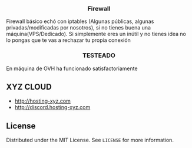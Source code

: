 <br />
<p align="center">
  <a href="https://github.com/XYZ-DANO/Firewall">
<!--     <img src="images/logo.png" alt="Logo" width="80" height="80"> -->
  </a>

  <h3 align="center">Firewall</h3>

  <p align="center">
  
  </p>
</p>


Firewall básico echó con iptables (Algunas públicas, algunas privadas/modificadas por nosotros), si no tienes buena una máquina(VPS/Dedicado). Si simplemente eres un inútil y no tienes idea no lo pongas que te vas a rechazar tu propia conexión



  <h3 align="center">TESTEADO</h3>
En máquina de OVH ha funcionado satisfactoriamente



## XYZ CLOUD

* []()
http://hosting-xyz.com
* []()
http://discord.hosting-xyz.com


## License

Distributed under the MIT License. See `LICENSE` for more information.
